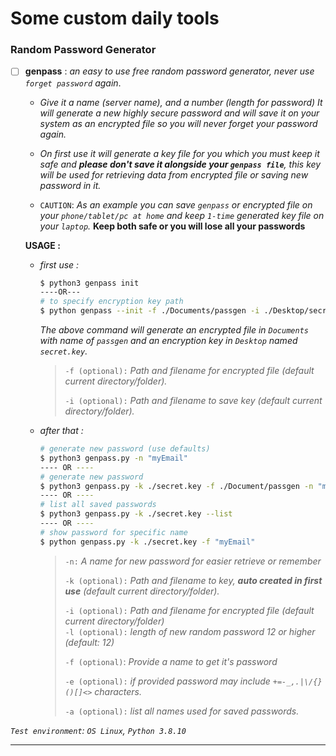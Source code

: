 # Some custom daily tools



### Random Password Generator

- [ ] **genpass** : _an easy to use free random password generator, never use `forget password` again_.

  - _Give it a name (server name), and a number (length for password) It will generate a new highly secure password and will save it on your system as an encrypted file so you will never forget your password again._

  - _On first use it will generate a key file for you which you must keep it safe and __please don't save it alongside your `genpass file`__, this key will be used for retrieving data from encrypted file or saving new password in it._

  - `CAUTION`: _As an example you can save `genpass` or encrypted file on your `phone/tablet/pc at home` and keep `1-time` generated key file on your `laptop`._ __Keep both safe or you will lose all your passwords__


  **USAGE :**

  * _first use :_

    ```bash
    $ python3 genpass init
    ----OR---
    # to specify encryption key path
    $ python genpass --init -f ./Documents/passgen -i ./Desktop/secret.key
    ```

    _The above command will generate an encrypted file in `Documents` with name of `passgen` and an encryption key in `Desktop` named `secret.key`._

    > `-f (optional):` _Path and filename for encrypted file (default current directory/folder)._ 
    >
    > `-i (optional):` _Path and filename to save key (default current directory/folder)._

  * _after that :_

      ```bash
      # generate new password (use defaults)
      $ python3 genpass.py -n "myEmail" 
      ---- OR ----
      # generate new password
      $ python3 genpass.py -k ./secret.key -f ./Document/passgen -n "myEmail" -l 20
      ---- OR ----
      # list all saved passwords
      $ python3 genpass.py -k ./secret.key --list
      ---- OR ----
      # show password for specific name
      $ python genpass.py -k ./secret.key -f "myEmail"
      ```
      
      > `-n:` _A name for new password for easier retrieve or remember_  
      >
      > `-k (optional):` _Path and filename to key, __auto created in first use__ (default current directory/folder)._
      >
      > `-i (optional):` _Path and filename for encrypted file (default current directory/folder)_  
      > `-l (optional):` _length of new random password $12$ or higher (default: $12$)_  
      >
      > `-f (optional)`: _Provide a name to get it's password_
      >
      > `-e (optional):` _if provided password may include `+=-_,.|\/{}()[]<>` characters._
      >
      > `-a (optional):` _list all names used for saved passwords._

_`Test environment`: `OS Linux`, `Python 3.8.10`_

----

